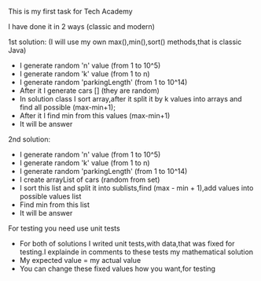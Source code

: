 This is my first task for Tech Academy

I have done it in 2 ways (classic and modern)

1st solution: (I will use my own max(),min(),sort() methods,that is classic Java)

- I generate random 'n' value (from 1 to 10^5)
- I generate random 'k' value (from 1 to n)
- I generate random 'parkingLength' (from 1 to 10^14)
- After it I generate cars [] (they are random)
- In solution class I sort array,after it split it by k values into arrays and find all possible (max-min+1);
- After it I find min from this values (max-min+1)
- It will be answer

2nd solution:

- I generate random 'n' value (from 1 to 10^5)
- I generate random 'k' value (from 1 to n)
- I generate random 'parkingLength' (from 1 to 10^14)
- I create arrayList of cars (random from set)
- I sort this list and split it into sublists,find (max - min + 1),add values into possible values list
- Find min from this list
- It will be answer

For testing you need use unit tests

- For both of solutions I writed unit tests,with data,that was fixed for testing.I explainde in comments to these tests
  my mathematical solution
- My expected value = my actual value
- You can change these fixed values how you want,for testing